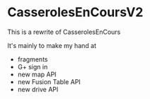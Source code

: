CasserolesEnCoursV2
===================

This is a rewrite of CasserolesEnCours

It's mainly to make my hand at
- fragments
- G+ sign in
- new map API
- new Fusion Table API
- new drive API
